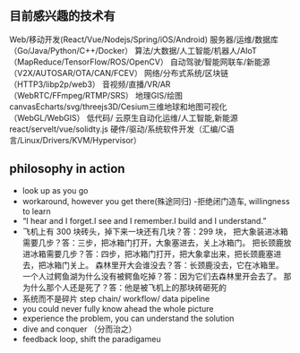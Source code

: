 

## 目前感兴趣的技术有

Web/移动开发(React/Vue/Nodejs/Spring/iOS/Android) 服务器/运维/数据库（Go/Java/Python/C++/Docker） 算法/大数据/人工智能/机器人/AIoT（MapReduce/TensorFlow/ROS/OpenCV） 自动驾驶/智能网联车/新能源（V2X/AUTOSAR/OTA/CAN/FCEV） 网络/分布式系统/区块链（HTTP3/libp2p/web3） 音视频/直播/VR/AR（WebRTC/FFmpeg/RTMP/SRS） 地理GIS/绘图canvasEcharts/svg/threejs3D/Cesium三维地球和地图可视化（WebGL/WebGIS） 低代码/ 云原生自动化运维/人工智能,新能源 react/servelt/vue/solidty.js 硬件/驱动/系统软件开发（汇编/C语言/Linux/Drivers/KVM/Hypervisor）


## philosophy in action

-  look up as you go
-  workaround, however you get there(殊途同归)
-拒绝闭门造车, willingness to learn
-  “I hear and I forget.I see and I remember.I build and I understand.”
-  飞机上有 300 块砖头，掉下来一块还有几块？答：299 块， 把大象装进冰箱需要几步？答：三步，把冰箱门打开，大象塞进去，关上冰箱门。 把长颈鹿放进冰箱需要几步？答：四步，把冰箱门打开，把大象拿出来，把长颈鹿塞进去，把冰箱门关上。 森林里开大会谁没去？答：长颈鹿没去，它在冰箱里。 一个人过鳄鱼湖为什么没有被鳄鱼吃掉？答：因为它们去森林里开会去了。 那为什么那个人还是死了？答：他是被飞机上的那块砖砸死的
-  系统而不是碎片 step chain/ workflow/ data pipeline
-  you could never fully know ahead the whole picture
-  experience the problem, you can understand the solution
-  dive and conquer （分而治之）
-  feedback loop, shift the paradigameu